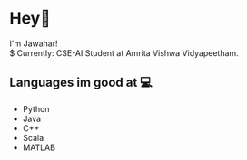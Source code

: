 # Hey👋

I'm Jawahar! <br>
$ Currently: CSE-AI Student at Amrita Vishwa Vidyapeetham.

## Languages im good at 💻 
* Python 
* Java
* C++
* Scala
* MATLAB
